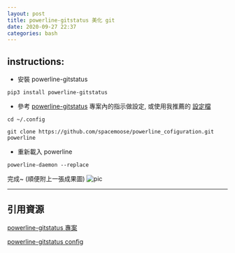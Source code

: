 ```yaml
---
layout: post
title: powerline-gitstatus 美化 git
date: 2020-09-27 22:37
categories: bash
---
```


## instructions:

* 安裝 powerline-gitstatus
```console
pip3 install powerline-gitstatus
```

* 參考 [powerline-gitstatus](https://github.com/jaspernbrouwer/powerline-gitstatus) 專案內的指示做設定, 或使用我推薦的 [設定檔](https://github.com/spacemoose/powerline_cofiguration)
```console
cd ~/.config
```
```console
git clone https://github.com/spacemoose/powerline_cofiguration.git powerline
```

* 重新載入 powerline
```console
powerline-daemon --replace
```

完成~ (順便附上一張成果圖)
![pic](https://github.com/vuncrychen/blogger_pic/blob/master/20200927.png?raw=true)

***

## 引用資源
[powerline-gitstatus 專案](https://github.com/jaspernbrouwer/powerline-gitstatus)

[powerline-gitstatus config](http://www.glenstark.net/2016/02/powerline-git-fedora)
